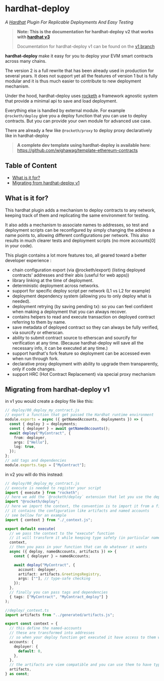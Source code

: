 <h1> hardhat-deploy</h1>

_A [Hardhat](https://hardhat.org) Plugin For Replicable Deployments And Easy Testing_

> **Note: This is the documentation for hardhat-deploy v2 that works with [hardhat v3](https://hardhat.org/hardhat3-alpha)**
>
> Documentation for hardhat-deploy v1 can be found on the [v1 branch](https://github.com/wighawag/hardhat-deploy/tree/v1#readme)

**hardhat-deploy** make it easy for you to deploy your EVM smart contracts across many chains.

The version 2 is a full rewrite that has been already used in production for several years. It does not support yet all the features of version 1 but is fully modular and it is thus much easier to contribute to new deployment mechanism.

Under the hood, hardhat-deploy uses [rocketh](https://github.com/wighawag/rocketh) a framework agnostic system that provide a minimal api to save and load deployment.

Everything else is handled by external module. For example `@rocketh/deploy` give you a deploy function that you can use to deploy contracts.
But you can provide your own module for advanced use case.

There are already a few like `@rocketh/proxy` to deploy proxy declaratively like in hardhat-deploy

> **A complete dev template using hardhat-deploy is available here**: https://github.com/wighawag/template-ethereum-contracts

## Table of Content

- [What is it for?](#what-is-it-for)
- [Migrating from hardhat-deploy v1](#migrating-from-hardhat-deploy-v1)

## What is it for?

This hardhat plugin adds a mechanism to deploy contracts to any network, keeping track of them and replicating the same environment for testing.

It also adds a mechanism to associate names to addresses, so test and deployment scripts can be reconfigured by simply changing the address a name points to, allowing different configurations per network. This also results in much clearer tests and deployment scripts (no more accounts[0] in your code).

This plugin contains a lot more features too, all geared toward a better developer experience :

- chain configuration export (via @rocketh/export)
  (listing deployed contracts' addresses and their abis (useful for web apps))
- library linking at the time of deployment.
- deterministic deployment across networks.
- support for specific deploy script per network (L1 vs L2 for example)
- deployment dependency system (allowing you to only deploy what is needed).
- deployment retrying (by saving pending tx): so you can feel confident when making a deployment that you can always recover.
- contains helpers to read and execute transaction on deployed contract referring to them by name.
- save metadata of deployed contract so they can always be fully verified, via sourcify or etherscan.
- ability to submit contract source to etherscan and sourcify for verification at any time. (Because hardhat-deploy will save all the necessary info, it can be executed at any time.)
- support hardhat's fork feature so deployment can be accessed even when run through fork.
- declarative proxy deployment with ability to upgrade them transparently, only if code changes.
- support HRC (Hot Contract Replacement) via special proxy mechanism

## Migrating from hardhat-deploy v1

in v1 you would create a deploy file like this:

```typescript
// deploy/00_deploy_my_contract.js
// export a function that get passed the Hardhat runtime environment
module.exports = async ({ getNamedAccounts, deployments }) => {
  const { deploy } = deployments;
  const { deployer } = await getNamedAccounts();
  await deploy("MyContract", {
    from: deployer,
    args: ["Hello"],
    log: true,
  });
};
// add tags and dependencies
module.exports.tags = ["MyContract"];
```

in v2 you will do this instead:

```typescript
// deploy/00_deploy_my_contract.js
// execute is needed to register your script
import { execute } from "rocketh";
// here we add the `@rocketh/deploy` extension that let you use the deploy function (hardhat-deploy v2 is fully modular)
import "@rocketh/deploy";
// here we import the context, the convention is to import it from a file named `_context.ts`
// it contains the configuration like artifacts and named accounts
// see bellow for an example
import { context } from "./_context.js";

export default execute(
  // we pass the context to the "execute" function
  // it will transform it while keeping type safety (in particular namedAccounts)
  context,
  // then you pass in your function that can do whatever it wants
  async ({ deploy, namedAccounts, artifacts }) => {
    const { deployer } = namedAccounts;

    await deploy("MyContract", {
      account: deployer,
      artifact: artifacts.GreetingsRegistry,
      args: [""], // type-safe checking
    });
  },
  // finally you can pass tags and dependencies
  { tags: ["MyContract", "MyContract_deploy"] }
);
```

```typescript
//deploy/_context.ts
import artifacts from "../generated/artifacts.js";

export const context = {
  // this define the named-accounts
  // these are transformed into addresses
  // so when your deploy function get executed it have access to them while keeping type-safety
  accounts: {
    deployer: {
      default: 0,
    },
  },
  // the artifacts are viem compatible and you can use them to have type-safe calls or deployments
  artifacts,
} as const;
```
